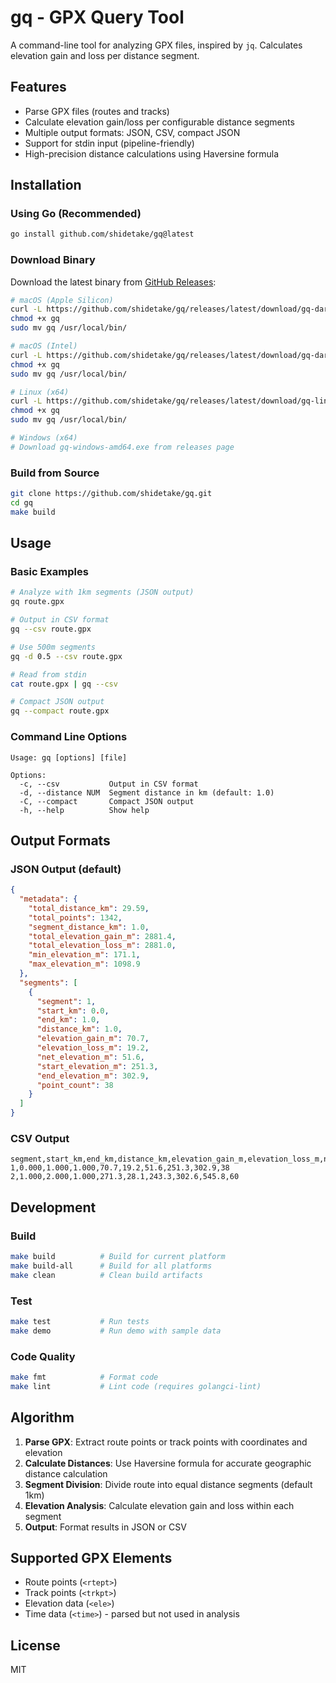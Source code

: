 # gq - GPX Query Tool

A command-line tool for analyzing GPX files, inspired by `jq`. Calculates elevation gain and loss per distance segment.

## Features

- Parse GPX files (routes and tracks)
- Calculate elevation gain/loss per configurable distance segments
- Multiple output formats: JSON, CSV, compact JSON
- Support for stdin input (pipeline-friendly)
- High-precision distance calculations using Haversine formula

## Installation

### Using Go (Recommended)

```bash
go install github.com/shidetake/gq@latest
```

### Download Binary

Download the latest binary from [GitHub Releases](https://github.com/shidetake/gq/releases):

```bash
# macOS (Apple Silicon)
curl -L https://github.com/shidetake/gq/releases/latest/download/gq-darwin-arm64 -o gq
chmod +x gq
sudo mv gq /usr/local/bin/

# macOS (Intel)
curl -L https://github.com/shidetake/gq/releases/latest/download/gq-darwin-amd64 -o gq
chmod +x gq
sudo mv gq /usr/local/bin/

# Linux (x64)
curl -L https://github.com/shidetake/gq/releases/latest/download/gq-linux-amd64 -o gq
chmod +x gq
sudo mv gq /usr/local/bin/

# Windows (x64)
# Download gq-windows-amd64.exe from releases page
```

### Build from Source

```bash
git clone https://github.com/shidetake/gq.git
cd gq
make build
```

## Usage

### Basic Examples

```bash
# Analyze with 1km segments (JSON output)
gq route.gpx

# Output in CSV format
gq --csv route.gpx

# Use 500m segments
gq -d 0.5 --csv route.gpx

# Read from stdin
cat route.gpx | gq --csv

# Compact JSON output
gq --compact route.gpx
```

### Command Line Options

```
Usage: gq [options] [file]

Options:
  -c, --csv           Output in CSV format
  -d, --distance NUM  Segment distance in km (default: 1.0)
  -C, --compact       Compact JSON output
  -h, --help          Show help
```

## Output Formats

### JSON Output (default)

```json
{
  "metadata": {
    "total_distance_km": 29.59,
    "total_points": 1342,
    "segment_distance_km": 1.0,
    "total_elevation_gain_m": 2881.4,
    "total_elevation_loss_m": 2881.0,
    "min_elevation_m": 171.1,
    "max_elevation_m": 1098.9
  },
  "segments": [
    {
      "segment": 1,
      "start_km": 0.0,
      "end_km": 1.0,
      "distance_km": 1.0,
      "elevation_gain_m": 70.7,
      "elevation_loss_m": 19.2,
      "net_elevation_m": 51.6,
      "start_elevation_m": 251.3,
      "end_elevation_m": 302.9,
      "point_count": 38
    }
  ]
}
```

### CSV Output

```csv
segment,start_km,end_km,distance_km,elevation_gain_m,elevation_loss_m,net_elevation_m,start_elevation_m,end_elevation_m,point_count
1,0.000,1.000,1.000,70.7,19.2,51.6,251.3,302.9,38
2,1.000,2.000,1.000,271.3,28.1,243.3,302.6,545.8,60
```

## Development

### Build

```bash
make build          # Build for current platform
make build-all      # Build for all platforms
make clean          # Clean build artifacts
```

### Test

```bash
make test           # Run tests
make demo           # Run demo with sample data
```

### Code Quality

```bash
make fmt            # Format code
make lint           # Lint code (requires golangci-lint)
```

## Algorithm

1. **Parse GPX**: Extract route points or track points with coordinates and elevation
2. **Calculate Distances**: Use Haversine formula for accurate geographic distance calculation
3. **Segment Division**: Divide route into equal distance segments (default 1km)
4. **Elevation Analysis**: Calculate elevation gain and loss within each segment
5. **Output**: Format results in JSON or CSV

## Supported GPX Elements

- Route points (`<rtept>`)
- Track points (`<trkpt>`)
- Elevation data (`<ele>`)
- Time data (`<time>`) - parsed but not used in analysis

## License

MIT